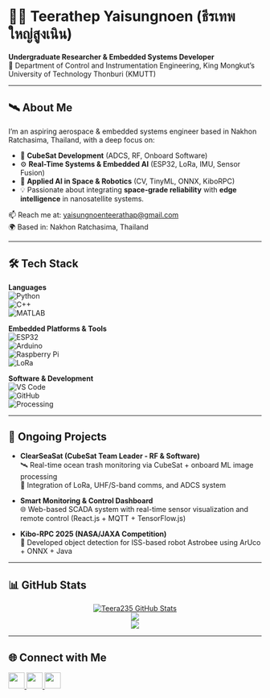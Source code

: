 # 👨‍🚀 Teerathep Yaisungnoen (ธีรเทพ ใหญ่สูงเนิน)  
**Undergraduate Researcher & Embedded Systems Developer**  
🚀 Department of Control and Instrumentation Engineering, King Mongkut’s University of Technology Thonburi (KMUTT)

---

## 🛰️ About Me  
I’m an aspiring aerospace & embedded systems engineer based in Nakhon Ratchasima, Thailand, with a deep focus on:  
- 🚀 **CubeSat Development** (ADCS, RF, Onboard Software)  
- ⚙️ **Real-Time Systems & Embedded AI** (ESP32, LoRa, IMU, Sensor Fusion)  
- 🧠 **Applied AI in Space & Robotics** (CV, TinyML, ONNX, KiboRPC)  
- 💡 Passionate about integrating **space-grade reliability** with **edge intelligence** in nanosatellite systems.

📫 Reach me at: [yaisungnoenteerathap@gmail.com](mailto:yaisungnoenteerathap@gmail.com)  
🌍 Based in: Nakhon Ratchasima, Thailand

---

## 🛠️ Tech Stack

**Languages**  
![Python](https://img.shields.io/badge/Python-3670A0?style=for-the-badge&logo=python&logoColor=fff)  
![C++](https://img.shields.io/badge/C++-00599C?style=for-the-badge&logo=c%2B%2B&logoColor=fff)  
![MATLAB](https://img.shields.io/badge/MATLAB-0076A8?style=for-the-badge&logo=Mathworks&logoColor=fff)

**Embedded Platforms & Tools**  
![ESP32](https://img.shields.io/badge/ESP32-333?style=for-the-badge&logo=espressif&logoColor=fff)  
![Arduino](https://img.shields.io/badge/Arduino-00979D?style=for-the-badge&logo=arduino&logoColor=fff)  
![Raspberry Pi](https://img.shields.io/badge/Raspberry%20Pi-C51A4A?style=for-the-badge&logo=raspberry-pi&logoColor=fff)  
![LoRa](https://img.shields.io/badge/LoRa-E3E3E3?style=for-the-badge&logo=semtech&logoColor=black)

**Software & Development**  
![VS Code](https://img.shields.io/badge/VS%20Code-007ACC?style=for-the-badge&logo=visual-studio-code&logoColor=fff)  
![GitHub](https://img.shields.io/badge/GitHub-000?style=for-the-badge&logo=github&logoColor=white)  
![Processing](https://img.shields.io/badge/Processing-000000?style=for-the-badge&logo=processing&logoColor=white)

---

## 📡 Ongoing Projects
- **ClearSeaSat (CubeSat Team Leader - RF & Software)**  
  🛰 Real-time ocean trash monitoring via CubeSat + onboard ML image processing  
  🔗 Integration of LoRa, UHF/S-band comms, and ADCS system

- **Smart Monitoring & Control Dashboard**  
  🌐 Web-based SCADA system with real-time sensor visualization and remote control (React.js + MQTT + TensorFlow.js)

- **Kibo-RPC 2025 (NASA/JAXA Competition)**  
  🤖 Developed object detection for ISS-based robot Astrobee using ArUco + ONNX + Java

---

## 📊 GitHub Stats

<p align="center">
  <a href="https://github.com/Teera235"><img src="https://github-readme-stats.vercel.app/api?username=Teera235&show_icons=true&count_private=true&title_color=22c55e&text_color=ffffff&icon_color=84cc16&bg_color=1c1917&hide_border=true" alt="Teera235 GitHub Stats" /></a>
  <br>
  <a href="https://github.com/Teera235"><img src="https://github-readme-streak-stats.herokuapp.com/?user=Teera235&stroke=ffffff&background=1c1917&ring=22c55e&fire=22c55e&currStreakNum=ffffff&currStreakLabel=22c55e&sideNums=ffffff&sideLabels=ffffff&dates=ffffff&hide_border=true" /></a>
  <br>
  <a href="https://github.com/Teera235"><img src="https://github-readme-stats.vercel.app/api/top-langs/?username=Teera235&langs_count=10&title_color=22c55e&text_color=ffffff&icon_color=84cc16&bg_color=1c1917&hide_border=true&locale=en&custom_title=Top%20Languages" /></a>
</p>

---

## 🌐 Connect with Me

<p align="left">
  <a href="https://github.com/Teera235" target="_blank">
    <img src="https://raw.githubusercontent.com/danielcranney/readme-generator/main/public/icons/socials/github.svg" width="32" height="32" />
  </a>
  <a href="https://www.instagram.com/texratape_" target="_blank">
    <img src="https://raw.githubusercontent.com/danielcranney/readme-generator/main/public/icons/socials/instagram.svg" width="32" height="32" />
  </a>
  <a href="https://discord.com/users/jos8872" target="_blank">
    <img src="https://raw.githubusercontent.com/danielcranney/readme-generator/main/public/icons/socials/discord.svg" width="32" height="32" />
  </a>
</p>
